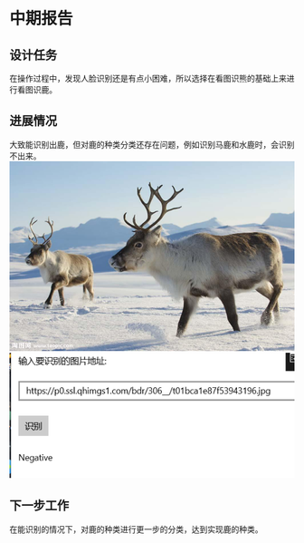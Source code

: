 # 中期报告
## 设计任务
在操作过程中，发现人脸识别还是有点小困难，所以选择在看图识熊的基础上来进行看图识鹿。
## 进展情况
大致能识别出鹿，但对鹿的种类分类还存在问题，例如识别马鹿和水鹿时，会识别不出来。
![](media/2.jpg)
![](media/1.jpg)
## 下一步工作
在能识别的情况下，对鹿的种类进行更一步的分类，达到实现鹿的种类。
